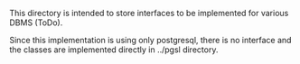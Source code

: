 This directory is intended to store interfaces to be implemented for various
DBMS (ToDo).

Since this implementation is using only postgresql, there is no interface and
the classes are implemented directly in ../pgsl directory.
